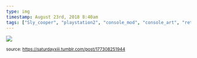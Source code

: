 ```yaml
---
type: img
timestamp: August 23rd, 2018 8:40am
tags: ["Sly_cooper", "playstation2", "console_mod", "console_art", "retro_games", "art"]
---
```

<img src="https://saturdayxiii.github.io/media/177308251944.jpg"/>
  
<small>source: https://saturdayxiii.tumblr.com/post/177308251944</small>